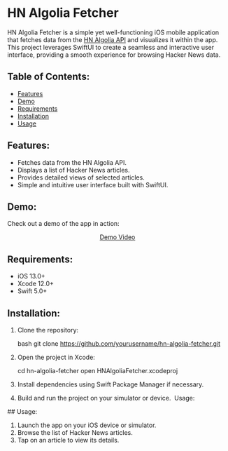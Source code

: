# HN Algolia Fetcher

HN Algolia Fetcher is a simple yet well-functioning iOS mobile application that fetches data from the [HN Algolia API](http://hn.algolia.com) and visualizes it within the app. This project leverages SwiftUI to create a seamless and interactive user interface, providing a smooth experience for browsing Hacker News data.

## Table of Contents:

- [Features](#features)
- [Demo](#demo)
- [Requirements](#requirements)
- [Installation](#installation)
- [Usage](#usage)

## Features:

- Fetches data from the HN Algolia API.
- Displays a list of Hacker News articles.
- Provides detailed views of selected articles.
- Simple and intuitive user interface built with SwiftUI.

## Demo:

Check out a demo of the app in action:

<div align="center">
  <a href="https://github.com/mertziya/H4CK3R_news_app/assets/108177583/ddbba0aa-c444-4330-8ecd-2ccfea93d620">Demo Video</a>
</div>

## Requirements:

- iOS 13.0+
- Xcode 12.0+
- Swift 5.0+

## Installation:

1. Clone the repository:

   bash
   git clone https://github.com/yourusername/hn-algolia-fetcher.git

2. Open the project in Xcode:

    cd hn-algolia-fetcher
    open HNAlgoliaFetcher.xcodeproj

3. Install dependencies using Swift Package Manager if necessary.

4. Build and run the project on your simulator or device.
 Usage:

## Usage:

1. Launch the app on your iOS device or simulator.
2. Browse the list of Hacker News articles.
3. Tap on an article to view its details.


